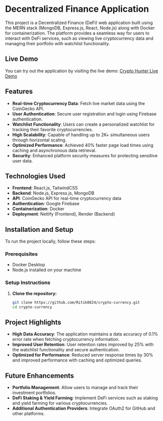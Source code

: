 # Decentralized Finance Application

This project is a Decentralized Finance (DeFi) web application built using the MERN stack (MongoDB, Express.js, React, Node.js) along with Docker for containerization. The platform provides a seamless way for users to interact with DeFi services, such as viewing live cryptocurrency data and managing their portfolio with watchlist functionality.

## Live Demo
You can try out the application by visiting the live demo:
[Crypto Hunter Live Demo](https://crypto-hunter.netlify.app/)

## Features
- **Real-time Cryptocurrency Data**: Fetch live market data using the CoinGecko API.
- **User Authentication**: Secure user registration and login using Firebase authentication.
- **Watchlist Functionality**: Users can create a personalized watchlist for tracking their favorite cryptocurrencies.
- **High Scalability**: Capable of handling up to 2K+ simultaneous users through horizontal scaling.
- **Optimized Performance**: Achieved 40% faster page load times using caching and asynchronous data retrieval.
- **Security**: Enhanced platform security measures for protecting sensitive user data.

## Technologies Used
- **Frontend**: React.js, TailwindCSS
- **Backend**: Node.js, Express.js, MongoDB
- **API**: CoinGecko API for real-time cryptocurrency data
- **Authentication**: Google Firebase
- **Containerization**: Docker
- **Deployment**: Netlify (Frontend), Render (Backend)
  
## Installation and Setup
To run the project locally, follow these steps:

### Prerequisites
- Docker Desktop
- Node.js installed on your machine

### Setup Instructions

1. **Clone the repository:**
   ```bash
   git clone https://github.com/Ritik0824/crypto-currency.git
   cd crypto-currency

## Project Highlights
- **High Data Accuracy**: The application maintains a data accuracy of 0.1% error rate when fetching cryptocurrency information.
- **Improved User Retention**: User retention rates improved by 25% with the watchlist functionality and secure authentication.
- **Optimized for Performance**: Reduced server response times by 30% and improved performance with caching and optimized queries.

## Future Enhancements
- **Portfolio Management**: Allow users to manage and track their investment portfolios.
- **DeFi Staking & Yield Farming**: Implement DeFi services such as staking and yield farming for various cryptocurrencies.
- **Additional Authentication Providers**: Integrate OAuth2 for GitHub and other platforms.
